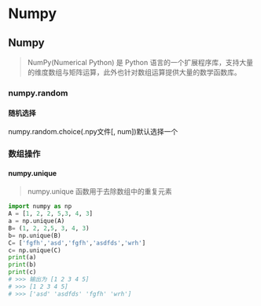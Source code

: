 # Numpy



## Numpy

> NumPy(Numerical Python) 是 Python 语言的一个扩展程序库，支持大量的维度数组与矩阵运算，此外也针对数组运算提供大量的数学函数库。

### numpy.random

#### 随机选择

numpy.random.choice(.npy文件\[, num])默认选择一个

### 数组操作

#### numpy.unique

> numpy.unique 函数用于去除数组中的重复元素

```python
import numpy as np
A = [1, 2, 2, 5,3, 4, 3]
a = np.unique(A)
B= (1, 2, 2,5, 3, 4, 3)
b= np.unique(B)
C= ['fgfh','asd','fgfh','asdfds','wrh']
c= np.unique(C)
print(a)
print(b)
print(c)
# >>> 输出为 [1 2 3 4 5]
# >>> [1 2 3 4 5]
# >>> ['asd' 'asdfds' 'fgfh' 'wrh']
```
